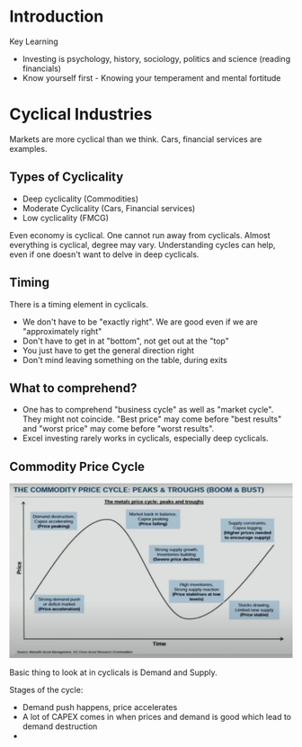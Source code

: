 # Introduction
Key Learning 
- Investing is psychology, history, sociology, politics and science (reading financials)
- Know yourself first - Knowing your temperament and mental fortitude
# Cyclical Industries
Markets are more cyclical than we think. Cars, financial services are examples. 

## Types of Cyclicality
- Deep cyclicality (Commodities)
- Moderate Cyclicality (Cars, Financial services)
- Low cyclicality (FMCG)

Even economy is cyclical. One cannot run away from cyclicals. Almost everything is cyclical, degree may vary. Understanding cycles can help, even if one doesn't want to delve in deep cyclicals.

## Timing
There is a timing element in cyclicals. 
- We don't have to be "exactly right". We are good even if we are "approximately right"
- Don't have to get in at "bottom", not get out at the "top"
- You just have to get the general direction right
- Don't mind leaving something on the table, during exits

## What to comprehend?
- One has to comprehend "business cycle" as well as "market cycle". They might not coincide. "Best price" may come before "best results" and "worst price" may come before "worst results".
- Excel investing rarely works in cyclicals, especially deep cyclicals.

##  Commodity Price Cycle
![Commodity Cycle](https://github.com/hashxim/hconMD/blob/master/work_md/Obsidian/Resources/Commodity%20Cycle.JPG?raw=true)

Basic thing to look at in cyclicals is Demand and Supply. 

Stages of the cycle:
- Demand push happens, price accelerates
- A lot of CAPEX comes in when prices and demand is good which lead to demand destruction
- 
<!--stackedit_data:
eyJoaXN0b3J5IjpbLTY3NjY2NTQ4MSwtNzQ2MDQzODA0LC0xMT
g5MzAxMDIzXX0=
-->